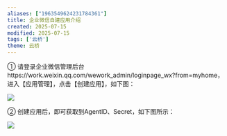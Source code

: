 ```yaml
---
aliases: ["1963549624231784361"]
title: 企业微信自建应用介绍
created: 2025-07-15
modified: 2025-07-15
tags: ['云桥']
theme: 云桥
---
```


① 请登录企业微信管理后台https://work.weixin.qq.com/wework\_admin/loginpage\_wx?from=myhome，进入【应用管理】，点击【创建应用】，如下图：

![](69d59ffb4612f5ef707227ff4ce7b0ec.jpg)

② 创建应用后，即可获取到AgentID、Secret，如下图所示：

![](5a945f2b1de658c7f5ce0e56e89d59f2.jpg)